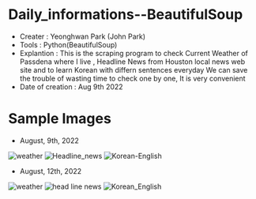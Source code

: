 # Daily_informations--BeautifulSoup
- Creater : Yeonghwan Park (John Park)
- Tools : Python(BeautifulSoup)
- Explantion :
This is the scraping program to check Current Weather of Passdena where I live , Headline News from Houston local news web site and to learn Korean with differn sentences everyday
We can save the trouble of wasting time to check one by one, It is very convenient
- Date of creation : Aug 9th 2022

# Sample Images

- August, 9th, 2022

![weather](https://user-images.githubusercontent.com/106279616/183755117-de88ab78-0b4c-4524-88bb-865d46e2fdcc.png)
![Headline_news](https://user-images.githubusercontent.com/106279616/183755162-2ce66b6a-f14d-457d-a925-b164503901ec.png)
![Korean-English](https://user-images.githubusercontent.com/106279616/183755195-464bdc87-425d-4b5b-b464-d25edb2f08f2.png)

- August, 12th, 2022

![weather](https://user-images.githubusercontent.com/106279616/184364450-f58c1cd0-44bd-4fab-a11a-3e460748e686.png)
![head line news](https://user-images.githubusercontent.com/106279616/184364462-5de83b42-b722-464f-bcd3-3f094275cfe1.png)
![Korean_English](https://user-images.githubusercontent.com/106279616/184364523-db3c1ac3-084f-4000-b0fa-87a1f3a73703.png)
